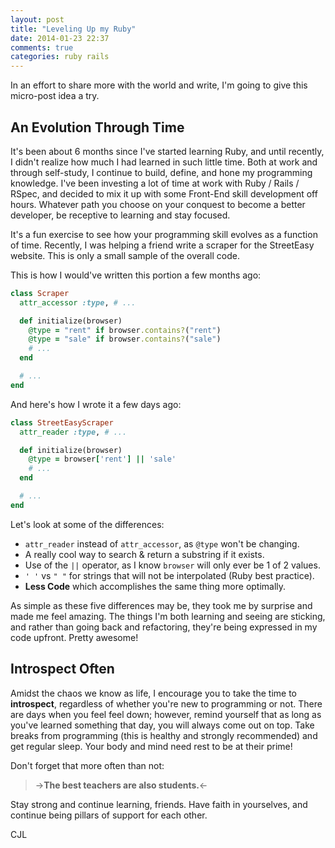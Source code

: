 ```yaml
---
layout: post
title: "Leveling Up my Ruby"
date: 2014-01-23 22:37
comments: true
categories: ruby rails
---
```


In an effort to share more with the world and write, I'm going to give this micro-post idea a try.

## An Evolution Through Time

It's been about 6 months since I've started learning Ruby, and until recently, I didn't realize how much I had learned in such little time. Both at work and through self-study, I continue to build, define, and hone my programming knowledge. I've been investing a lot of time at work with Ruby / Rails / RSpec, and decided to mix it up with some Front-End skill development off hours. Whatever path you choose on your conquest to become a better developer, be receptive to learning and stay focused.

It's a fun exercise to see how your programming skill evolves as a function of time. Recently, I was helping a friend write a scraper for the StreetEasy website. This is only a small sample of the overall code.

This is how I would've written this portion a few months ago:

```ruby
class Scraper
  attr_accessor :type, # ...

  def initialize(browser)
  	@type = "rent" if browser.contains?("rent")
  	@type = "sale" if browser.contains?("sale")
    # ...
  end

  # ...
end

```

And here's how I wrote it a few days ago:

```ruby
class StreetEasyScraper
  attr_reader :type, # ...

  def initialize(browser)
    @type = browser['rent'] || 'sale'
    # ...
  end

  # ...
end
```

Let's look at some of the differences:

- `attr_reader` instead of `attr_accessor`, as `@type` won't be changing.
- A really cool way to search & return a substring if it exists.
- Use of the `||` operator, as I know `browser` will only ever be 1 of 2 values.
- `' '` vs `" "` for strings that will not be interpolated (Ruby best practice).
- **Less Code** which accomplishes the same thing more optimally.

As simple as these five differences may be, they took me by surprise and made me feel amazing. The things I'm both learning and seeing are sticking, and rather than going back and refactoring, they're being expressed in my code upfront. Pretty awesome!

## Introspect Often

Amidst the chaos we know as life, I encourage you to take the time to **introspect**, regardless of whether you're new to programming or not. There are days when you feel feel down; however, remind yourself that as long as you've learned something that day, you will always come out on top. Take breaks from programming (this is healthy and strongly recommended) and get regular sleep. Your body and mind need rest to be at their prime!

Don't forget that more often than not:

>->**The best teachers are also students.**<-

Stay strong and continue learning, friends. Have faith in yourselves, and continue being pillars of support for each other.

CJL